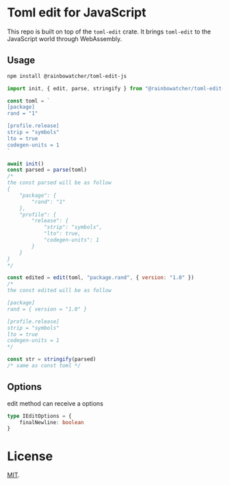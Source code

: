 # Toml edit for JavaScript

This repo is built on top of the `toml-edit` crate. It brings `toml-edit` to the JavaScript world through WebAssembly.

## Usage

```sh
npm install @rainbowatcher/toml-edit-js
```

```js
import init, { edit, parse, stringify } from "@rainbowatcher/toml-edit-js"

const toml = `
[package]
rand = "1"

[profile.release]
strip = "symbols"
lto = true
codegen-units = 1
`

await init()
const parsed = parse(toml)
/*
the const parsed will be as follow
{
    "package": {
        "rand": "1"
    },
    "profile": {
        "release": {
            "strip": "symbols",
            "lto": true,
            "codegen-units": 1
        }
    }
}
*/

const edited = edit(toml, "package.rand", { version: "1.0" })
/*
the const edited will be as follow

[package]
rand = { version = "1.0" }

[profile.release]
strip = "symbols"
lto = true
codegen-units = 1
*/

const str = stringify(parsed)
/* same as const toml */
```

## Options

edit method can receive a options

```ts
type IEditOptions = {
    finalNewline: boolean
}
```

# License

[MIT](https://github.com/rainbowatcher/toml-edit-js/blob/main/LICENSE).
